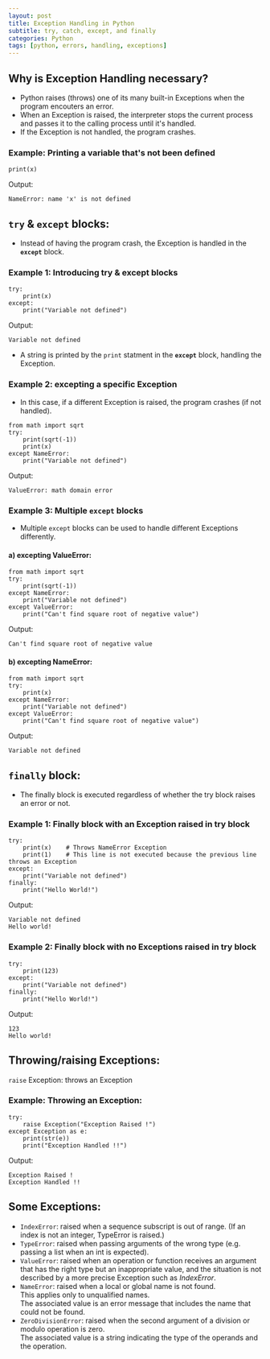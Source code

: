 ```yaml
---
layout: post
title: Exception Handling in Python
subtitle: try, catch, except, and finally
categories: Python
tags: [python, errors, handling, exceptions]
---
```


## Why is Exception Handling necessary?
- Python raises (throws) one of its many built-in Exceptions when the program encouters an error.
- When an Exception is raised, the interpreter stops the current process and passes it to the calling process until it's handled. 
- If the Exception is not handled, the program crashes.

### Example: Printing a variable that's not been defined
```
print(x)
```
Output:
```
NameError: name 'x' is not defined
```

## `try` & `except` blocks:
- Instead of having the program crash, the Exception is handled in the **`except`** block.
### Example 1: Introducing try & except blocks
```
try:
    print(x)
except:
    print("Variable not defined")
```
Output:
```
Variable not defined
```
- A string is printed by the `print` statment in the **`except`** block, handling the Exception.

### Example 2: excepting a specific Exception
- In this case, if a different Exception is raised, the program crashes (if not handled).

```
from math import sqrt
try:
    print(sqrt(-1))
    print(x)
except NameError:
    print("Variable not defined")
```
Output:
```
ValueError: math domain error
```

### Example 3: Multiple `except` blocks
- Multiple `except` blocks can be used to handle different Exceptions differently.
#### a) excepting ValueError:
```
from math import sqrt
try:
    print(sqrt(-1))
except NameError:
    print("Variable not defined")
except ValueError:
    print("Can't find square root of negative value")

```
Output:
```
Can't find square root of negative value
```
#### b) excepting NameError:
```
from math import sqrt
try:
    print(x)
except NameError:
    print("Variable not defined")
except ValueError:
    print("Can't find square root of negative value")

```
Output:
```
Variable not defined
```

## `finally` block:
- The finally block is executed regardless of whether the try block raises an error or not.
### Example 1: Finally block with an Exception raised in try block
```
try:
    print(x)    # Throws NameError Exception
    print(1)    # This line is not executed because the previous line throws an Exception
except:
    print("Variable not defined")
finally:
    print("Hello World!")
```
Output:
```
Variable not defined
Hello world!
```

### Example 2: Finally block with no Exceptions raised in try block
```
try:
    print(123)
except:
    print("Variable not defined")
finally:
    print("Hello World!")
```
Output:
```
123
Hello world!
```

## Throwing/raising Exceptions:
`raise` Exception: throws an Exception
### Example: Throwing an Exception:
```
try:
    raise Exception("Exception Raised !")
except Exception as e:
    print(str(e))
    print("Exception Handled !!")
```
Output:
```
Exception Raised !
Exception Handled !!
```
## Some Exceptions:
- `IndexError`: raised when a sequence subscript is out of range. (If an index is not an integer, TypeError is raised.)
- `TypeError`: raised when passing arguments of the wrong type (e.g. passing a list when an int is expected).
- `ValueError`: raised when an operation or function receives an argument that has the right type but an inappropriate value, and the situation is not described by a more precise Exception such as *IndexError*.
- `NameError`: raised when a local or global name is not found. 
<br/>This applies only to unqualified names. 
<br/>The associated value is an error message that includes the name that could not be found.
- `ZeroDivisionError`: raised when the second argument of a division or modulo operation is zero. 
<br/>The associated value is a string indicating the type of the operands and the operation.



